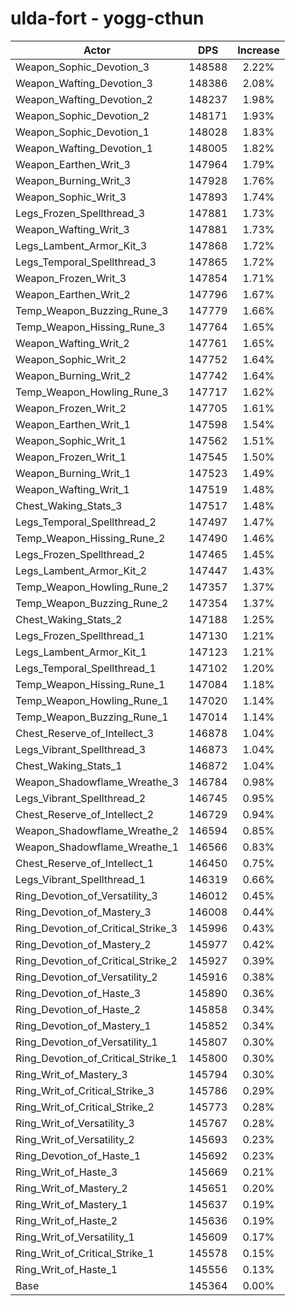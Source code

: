 # ulda-fort - yogg-cthun
| Actor | DPS | Increase |
|---|:---:|:---:|
|Weapon_Sophic_Devotion_3|148588|2.22%|
|Weapon_Wafting_Devotion_3|148386|2.08%|
|Weapon_Wafting_Devotion_2|148237|1.98%|
|Weapon_Sophic_Devotion_2|148171|1.93%|
|Weapon_Sophic_Devotion_1|148028|1.83%|
|Weapon_Wafting_Devotion_1|148005|1.82%|
|Weapon_Earthen_Writ_3|147964|1.79%|
|Weapon_Burning_Writ_3|147928|1.76%|
|Weapon_Sophic_Writ_3|147893|1.74%|
|Legs_Frozen_Spellthread_3|147881|1.73%|
|Weapon_Wafting_Writ_3|147881|1.73%|
|Legs_Lambent_Armor_Kit_3|147868|1.72%|
|Legs_Temporal_Spellthread_3|147865|1.72%|
|Weapon_Frozen_Writ_3|147854|1.71%|
|Weapon_Earthen_Writ_2|147796|1.67%|
|Temp_Weapon_Buzzing_Rune_3|147779|1.66%|
|Temp_Weapon_Hissing_Rune_3|147764|1.65%|
|Weapon_Wafting_Writ_2|147761|1.65%|
|Weapon_Sophic_Writ_2|147752|1.64%|
|Weapon_Burning_Writ_2|147742|1.64%|
|Temp_Weapon_Howling_Rune_3|147717|1.62%|
|Weapon_Frozen_Writ_2|147705|1.61%|
|Weapon_Earthen_Writ_1|147598|1.54%|
|Weapon_Sophic_Writ_1|147562|1.51%|
|Weapon_Frozen_Writ_1|147545|1.50%|
|Weapon_Burning_Writ_1|147523|1.49%|
|Weapon_Wafting_Writ_1|147519|1.48%|
|Chest_Waking_Stats_3|147517|1.48%|
|Legs_Temporal_Spellthread_2|147497|1.47%|
|Temp_Weapon_Hissing_Rune_2|147490|1.46%|
|Legs_Frozen_Spellthread_2|147465|1.45%|
|Legs_Lambent_Armor_Kit_2|147447|1.43%|
|Temp_Weapon_Howling_Rune_2|147357|1.37%|
|Temp_Weapon_Buzzing_Rune_2|147354|1.37%|
|Chest_Waking_Stats_2|147188|1.25%|
|Legs_Frozen_Spellthread_1|147130|1.21%|
|Legs_Lambent_Armor_Kit_1|147123|1.21%|
|Legs_Temporal_Spellthread_1|147102|1.20%|
|Temp_Weapon_Hissing_Rune_1|147084|1.18%|
|Temp_Weapon_Howling_Rune_1|147020|1.14%|
|Temp_Weapon_Buzzing_Rune_1|147014|1.14%|
|Chest_Reserve_of_Intellect_3|146878|1.04%|
|Legs_Vibrant_Spellthread_3|146873|1.04%|
|Chest_Waking_Stats_1|146872|1.04%|
|Weapon_Shadowflame_Wreathe_3|146784|0.98%|
|Legs_Vibrant_Spellthread_2|146745|0.95%|
|Chest_Reserve_of_Intellect_2|146729|0.94%|
|Weapon_Shadowflame_Wreathe_2|146594|0.85%|
|Weapon_Shadowflame_Wreathe_1|146566|0.83%|
|Chest_Reserve_of_Intellect_1|146450|0.75%|
|Legs_Vibrant_Spellthread_1|146319|0.66%|
|Ring_Devotion_of_Versatility_3|146012|0.45%|
|Ring_Devotion_of_Mastery_3|146008|0.44%|
|Ring_Devotion_of_Critical_Strike_3|145996|0.43%|
|Ring_Devotion_of_Mastery_2|145977|0.42%|
|Ring_Devotion_of_Critical_Strike_2|145927|0.39%|
|Ring_Devotion_of_Versatility_2|145916|0.38%|
|Ring_Devotion_of_Haste_3|145890|0.36%|
|Ring_Devotion_of_Haste_2|145858|0.34%|
|Ring_Devotion_of_Mastery_1|145852|0.34%|
|Ring_Devotion_of_Versatility_1|145807|0.30%|
|Ring_Devotion_of_Critical_Strike_1|145800|0.30%|
|Ring_Writ_of_Mastery_3|145794|0.30%|
|Ring_Writ_of_Critical_Strike_3|145786|0.29%|
|Ring_Writ_of_Critical_Strike_2|145773|0.28%|
|Ring_Writ_of_Versatility_3|145767|0.28%|
|Ring_Writ_of_Versatility_2|145693|0.23%|
|Ring_Devotion_of_Haste_1|145692|0.23%|
|Ring_Writ_of_Haste_3|145669|0.21%|
|Ring_Writ_of_Mastery_2|145651|0.20%|
|Ring_Writ_of_Mastery_1|145637|0.19%|
|Ring_Writ_of_Haste_2|145636|0.19%|
|Ring_Writ_of_Versatility_1|145609|0.17%|
|Ring_Writ_of_Critical_Strike_1|145578|0.15%|
|Ring_Writ_of_Haste_1|145556|0.13%|
|Base|145364|0.00%|

